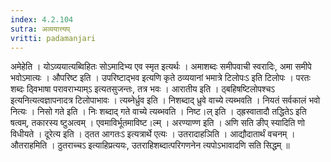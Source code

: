```yaml
---
index: 4.2.104
sutra: अव्ययात्त्यप्‌
vritti: padamanjari
---
```


 अमेहेति । योऽव्ययात्यब्विहितः सोऽमादिभ्य एव स्मृत इत्यर्थः । अमाशब्दः समीपवाची स्वरादिः, अमा समीपे भवोऽमात्यः । औपरिष्ट इति । उपरिष्टाद्भव इत्यणि कृते ठव्ययानां भमात्रे टिलोपःऽ इति टिलोपः । परतः शब्दः ठ्विभाषा परावराभ्याम्ऽ इत्यतसुजन्तः, तत्र भवः । आरातीय इति । ठ्बहिषष्टिलोपश्चऽ इत्यनित्यत्वज्ञापनादत्र टिलोपाभावः । त्यब्नेर्ध्रुव इति । निशब्दाद् ध्रुवे वाच्ये त्यब्भवति । नियतं सर्वकालं भवो नित्यः । निसो गते इति । निः शब्दाद् गते वाच्ये त्यब्भवति । निष्ट।ल् इति । ठ्ह्रस्वातादौ तद्धितेऽ इति षत्वम्, तकारस्य ष्टुअत्वम् । एवमाविर्भूतमाविष्ट।ल्म् । अरण्याण्ण इति । अणि सति ङीप् स्यादिति णो विधीयते । दूरेत्य इति । ठ्तत आगतःऽ इत्यत्रार्थे एत्यः । उतरादाहञिति । आद्यौदातार्थं वचनम् । औतराहमिति । ठुतराच्चऽ इत्याहिप्रत्ययः, उतराहिशब्दात्परिगणनेन त्यपोऽभावादणि सति सिद्धम् ॥